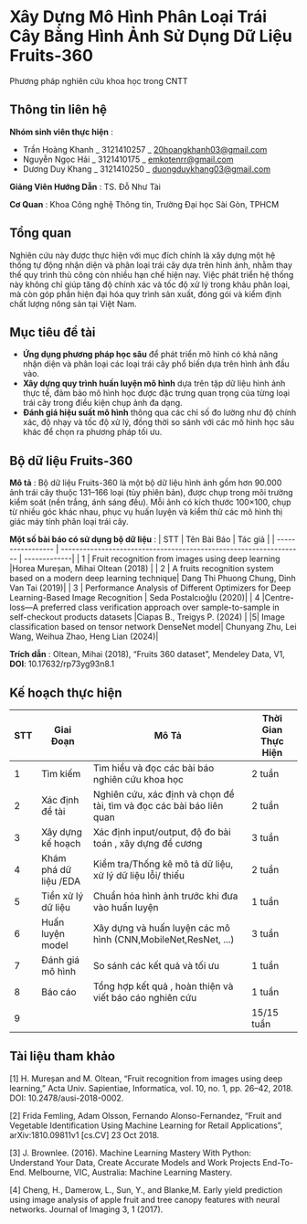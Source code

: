 
# Xây Dựng Mô Hình Phân Loại Trái Cây Bằng Hình Ảnh Sử Dụng Dữ Liệu Fruits-360

Phương pháp nghiên cứu khoa học trong CNTT


## Thông tin liên hệ 
**Nhóm sinh viên thực hiện** :
- Trần Hoàng Khanh _ 3121410257 _ 20hoangkhanh03@gmail.com 
- Nguyễn Ngọc Hải _ 3121410175 _ emkotenrr@gmail.com 
- Dương Duy Khang _ 3121410250 _ duongduykhang03@gmail.com

**Giảng Viên Hướng Dẫn** : TS. Đỗ Như Tài

**Cơ Quan** : Khoa Công nghệ Thông tin, Trường Đại học Sài Gòn, TPHCM

## Tổng quan 
Nghiên cứu này được thực hiện với mục đích chính là xây dựng một hệ thống tự động nhận diện và phân loại trái cây dựa trên hình ảnh, nhằm thay thế quy trình thủ công còn nhiều hạn chế hiện nay. Việc phát triển hệ thống này không chỉ giúp tăng độ chính xác và tốc độ xử lý trong khâu phân loại, mà còn góp phần hiện đại hóa quy trình sản xuất, đóng gói và kiểm định chất lượng nông sản tại Việt Nam.

## Mục tiêu đề tài

-	**Ứng dụng phương pháp học sâu** để phát triển mô hình có khả năng nhận diện và phân loại các loại trái cây phổ biến dựa trên hình ảnh đầu vào.
-	**Xây dựng quy trình huấn luyện mô hình** dựa trên tập dữ liệu hình ảnh thực tế, đảm bảo mô hình học được đặc trưng quan trọng của từng loại trái cây trong điều kiện chụp ảnh đa dạng.
-	**Đánh giá hiệu suất mô hình** thông qua các chỉ số đo lường như độ chính xác, độ nhạy và tốc độ xử lý, đồng thời so sánh với các mô hình học sâu khác để chọn ra phương pháp tối ưu.


## Bộ dữ liệu Fruits-360 
**Mô tả** : Bộ dữ liệu Fruits-360 là một bộ dữ liệu hình ảnh gồm hơn 90.000 ảnh trái cây thuộc 131–166 loại (tùy phiên bản), được chụp trong môi trường kiểm soát (nền trắng, ánh sáng đều). Mỗi ảnh có kích thước 100×100, chụp từ nhiều góc khác nhau, phục vụ huấn luyện và kiểm thử các mô hình thị giác máy tính phân loại trái cây.

**Một số bài báo có sử dụng bộ dữ liệu** :
| STT             | Tên Bài Báo                                                                | Tác giả       |
| ----------------- | ------------------------------------------------------------------ | -------------|
| 1 | Fruit recognition from images using deep learning  |Horea Mureșan, Mihai Oltean (2018) |
| 2 |  A fruits recognition system based on a modern deep learning technique| Dang Thi Phuong Chung, Dinh Van Tai (2019)| 
| 3 | Performance Analysis of Different Optimizers for Deep Learning-Based Image Recognition | Seda Postalcıoğlu (2020)| 
| 4 |Centre-loss—A preferred class verification approach over sample-to-sample in self-checkout products datasets  |Ciapas B., Treigys P. (2024)  |
|5|  Image classification based on tensor network DenseNet model| Chunyang Zhu, Lei Wang, Weihua Zhao, Heng Lian (2024)|



**Trích dẫn** : Oltean, Mihai (2018), “Fruits 360 dataset”, Mendeley Data, V1, **DOI**: 10.17632/rp73yg93n8.1

## Kế hoạch thực hiện
|STT|Giai Đoạn|Mô Tả|Thời Gian Thực Hiện| 
| ----- | --------------------- | --------------------------| ---------------|
|1|Tìm kiếm | Tìm hiểu và đọc các bài báo nghiên cứu khoa học|2 tuần|
|2|Xác định đề tài|Nghiên cứu, xác định và chọn đề tài,  tìm và đọc các bài báo liên quan| 2 tuần|
|3|Xây dựng kế hoạch| Xác định input/output, độ đo bài toán , xây dựng đề cương|3 tuần|
|4|Khám phá dữ liệu /EDA| Kiểm tra/Thống kê mô tả dữ liệu, xử lý dữ liệu lỗi/ thiếu| 2 tuần|
|5|Tiền xử lý dữ liệu| Chuẩn hóa hình ảnh trước khi đưa vào huấn luyện| 1 tuần |
|6| Huấn luyện model|Xây dựng và huấn luyện các mô hình (CNN,MobileNet,ResNet, ...)|3 tuần |
|7|Đánh giá mô hình| So sánh các kết quả và tối ưu |1 tuần|
|8|Báo cáo|Tổng hợp kết quả , hoàn thiện và viết báo cáo nghiên cứu|1 tuần|
|9|||15/15 tuần|

## Tài liệu tham khảo 
[1] H. Mureșan and M. Oltean, “Fruit recognition from images using deep learning,” Acta Univ. Sapientiae, Informatica, vol. 10, no. 1, pp. 26–42, 2018. DOI: 10.2478/ausi-2018-0002.

[2] Frida Femling, Adam Olsson, Fernando Alonso-Fernandez, “Fruit and Vegetable Identification Using Machine Learning for Retail Applications”,  arXiv:1810.09811v1 [cs.CV] 23 Oct 2018.

[3] J. Brownlee. (2016). Machine Learning Mastery With Python: Understand Your Data, Create Accurate Models and Work Projects End-To-End. Melbourne, VIC, Australia: Machine Learning Mastery.

[4] Cheng, H., Damerow, L., Sun, Y., and Blanke,M. Early yield prediction using image analysis of apple fruit and tree canopy features with neural networks. Journal of Imaging 3, 1 (2017). 
